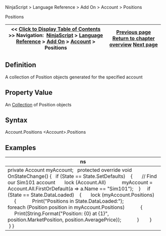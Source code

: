 ﻿
NinjaScript \> Language Reference \> Add On \> Account \> Positions

Positions

| \<\< [Click to Display Table of Contents](positions_account.md) \>\> **Navigation:**     [NinjaScript](ninjascript-1.md) \> [Language Reference](language_reference_wip-1.md) \> [Add On](add_on-1.md) \> [Account](account_class-1.md) \> Positions | [Previous page](orderupdate-1.md) [Return to chapter overview](account_class-1.md) [Next page](positionupdate-1.md) |
| --- | --- |
## Definition
A collection of Position objects generated for the specified account
 
## Property Value
An [Collection](https://msdn.microsoft.com/en-us/library/ms132397(v=vs.110).aspx) of Position objects
 
## Syntax
Account.Positions
\<Account\>.Positions
## 
## Examples

| ns |
| --- |
| private Account myAccount;   protected override void OnStateChange() {    if (State \=\= State.SetDefaults)     {        // Find our Sim101 account        lock (Account.All)             myAccount \= Account.All.FirstOrDefault(a \=\> a.Name \=\= "Sim101");     }      if (State \=\= State.DataLoaded)     {        lock (myAccount.Positions)         {             Print("Positions in State.DataLoaded:");              foreach (Position position in myAccount.Positions)             {                 Print(String.Format("Position: {0} at {1}", position.MarketPosition, position.AveragePrice));             }         }     } } |
